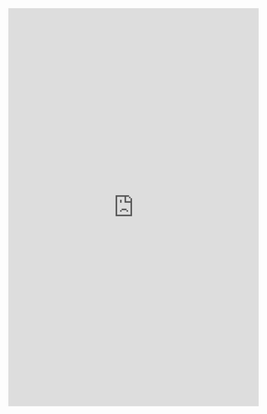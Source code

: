<iframe class="repl" width="100%" height="800px" frameborder="0" src="https://repl.it/@azablan/zipArray?lite=true"></iframe>
